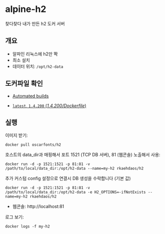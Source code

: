 # alpine-h2
찾다찾다 내가 만든 h2 도커 서버


## 개요
- 알파인 리눅스에 h2만 똭
- 최소 설치
- 데이터 위치: `/opt/h2-data`

## 도커파일 확인

- [Automated builds](도커허브) 

- [`latest`, `1.4.200` (*1.4.200/Dockerfile*)]()


## 실행

이미지 받기:

```
docker pull oscarfonts/h2
```

호스트의 data_dir과 매핑해서 포트 1521 (TCP DB 서버), 81 (웹콘솔) 노출해서 사용:

```
docker run -d -p 1521:1521 -p 81:81 -v /path/to/local/data_dir:/opt/h2-data --name=my-h2 rkaehdaos/h2
```

추가 커스텀 config 설정으로 연결시 DB 생성을 수락합니다 (기본 값)

```
docker run -d -p 1521:1521 -p 81:81 -v /path/to/local/data_dir:/opt/h2-data -e H2_OPTIONS=-ifNotExists --name=my-h2 rkaehdaos/h2
```

- 웹콘솔: http://localhost:81

로그 보기:

```
docker logs -f my-h2
```
